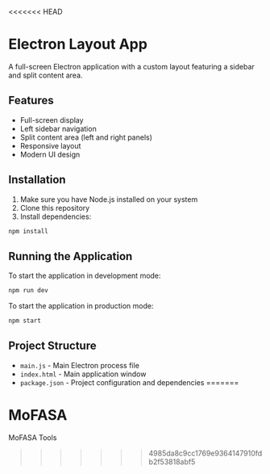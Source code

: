 <<<<<<< HEAD
# Electron Layout App

A full-screen Electron application with a custom layout featuring a sidebar and split content area.

## Features

- Full-screen display
- Left sidebar navigation
- Split content area (left and right panels)
- Responsive layout
- Modern UI design

## Installation

1. Make sure you have Node.js installed on your system
2. Clone this repository
3. Install dependencies:
```bash
npm install
```

## Running the Application

To start the application in development mode:

```bash
npm run dev
```

To start the application in production mode:

```bash
npm start
```

## Project Structure

- `main.js` - Main Electron process file
- `index.html` - Main application window
- `package.json` - Project configuration and dependencies 
=======
# MoFASA
MoFASA Tools 
>>>>>>> 4985da8c9cc1769e9364147910fdb2f53818abf5
